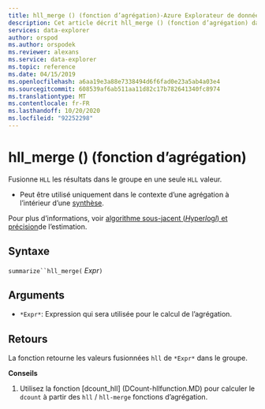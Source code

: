```yaml
---
title: hll_merge () (fonction d’agrégation)-Azure Explorateur de données | Microsoft Docs
description: Cet article décrit hll_merge () (fonction d’agrégation) dans Azure Explorateur de données.
services: data-explorer
author: orspod
ms.author: orspodek
ms.reviewer: alexans
ms.service: data-explorer
ms.topic: reference
ms.date: 04/15/2019
ms.openlocfilehash: a6aa19e3a88e7338494d6f6fad0e23a5ab4a03e4
ms.sourcegitcommit: 608539af6ab511aa11d82c17b782641340fc8974
ms.translationtype: MT
ms.contentlocale: fr-FR
ms.lasthandoff: 10/20/2020
ms.locfileid: "92252298"
---
```

# <a name="hll_merge-aggregation-function"></a>hll_merge () (fonction d’agrégation)

Fusionne `HLL` les résultats dans le groupe en une seule `HLL` valeur.

* Peut être utilisé uniquement dans le contexte d’une agrégation à l’intérieur d’une [synthèse](summarizeoperator.md).

Pour plus d’informations, voir [algorithme sous-jacent (*H*yper*l*og*l*) et précision](dcount-aggfunction.md#estimation-accuracy)de l’estimation.

## <a name="syntax"></a>Syntaxe

`summarize``hll_merge(` *Expr*`)`

## <a name="arguments"></a>Arguments

* `*Expr*`: Expression qui sera utilisée pour le calcul de l’agrégation.

## <a name="returns"></a>Retours

La fonction retourne les valeurs fusionnées `hll` de `*Expr*` dans le groupe.
 
**Conseils**

1) Utilisez la fonction [dcount_hll] (DCount-hllfunction.MD) pour calculer le `dcount` à partir des `hll`  /  `hll-merge` fonctions d’agrégation.
